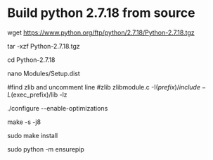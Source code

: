 # Build python 2.7.18 from source

wget https://www.python.org/ftp/python/2.7.18/Python-2.7.18.tgz

tar -xzf Python-2.7.18.tgz 

cd  Python-2.7.18

nano Modules/Setup.dist 

#find zlib and uncomment line #zlib zlibmodule.c -I$(prefix)/include -L$(exec_prefix)/lib -lz

./configure --enable-optimizations

make -s -j8

sudo make install

sudo python -m ensurepip
